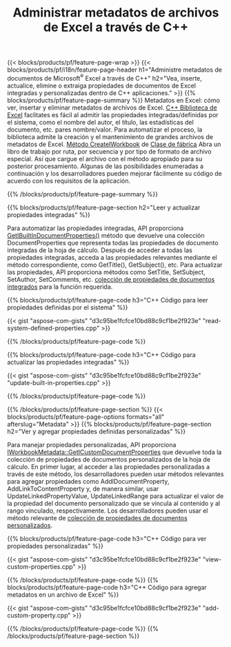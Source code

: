 ﻿---
title: Administrar metadatos de archivos de Excel a través de C++
url: /es/cpp/metadata/
description: Ver, agregar, editar, eliminar o extraer metadatos de archivos de Excel usando la biblioteca C++
---
{{< blocks/products/pf/feature-page-wrap >}}
{{< blocks/products/pf/i18n/feature-page-header h1="Administre metadatos de documentos de Microsoft<sup>&reg;</sup> Excel a través de C++" h2="Vea, inserte, actualice, elimine o extraiga propiedades de documentos de Excel integradas y personalizadas dentro de C++ aplicaciones." >}}
{{% blocks/products/pf/feature-page-summary %}}
Metadatos en Excel: cómo ver, insertar y eliminar metadatos de archivos de Excel. [C++ Biblioteca de Excel](/cells/cpp/) faclitates es fácil al admitir las propiedades integradas/definidas por el sistema, como el nombre del autor, el título, las estadísticas del documento, etc. pares nombre/valor. Para automatizar el proceso, la biblioteca admite la creación y el mantenimiento de grandes archivos de metadatos de Excel. [Método CreateIWorkbook](https://apireference.aspose.com/cells/cpp/class/aspose.cells.factory#a93f7282b976d2a001d44198dedaceee8) de [Clase de fábrica](https://apireference.aspose.com/cells/cpp/class/aspose.cells.factory) Abra un libro de trabajo por ruta, por secuencia y por tipo de formato de archivo especial. Así que cargue el archivo con el método apropiado para su posterior procesamiento. Algunas de las posibilidades enumeradas a continuación y los desarrolladores pueden mejorar fácilmente su código de acuerdo con los requisitos de la aplicación. 
 
{{% /blocks/products/pf/feature-page-summary %}}

{{% blocks/products/pf/feature-page-section h2="Leer y actualizar propiedades integradas" %}}

Para automatizar las propiedades integradas, API proporciona [GetIBuiltInDocumentProperties()](https://apireference.aspose.com/cells/cpp/class/aspose.cells.metadata.i_workbook_metadata) método que devuelve una colección DocumentProperties que representa todas las propiedades de documento integradas de la hoja de cálculo. Después de acceder a todas las propiedades integradas, acceda a las propiedades relevantes mediante el método correspondiente, como GetTitle(), GetSubject(), etc. Para actualizar las propiedades, API proporciona métodos como SetTitle, SetSubject, SetAuthor, SetComments, etc. [colección de propiedades de documentos integrados](https://apireference.aspose.com/cells/cpp/class/aspose.cells.properties.i_built_in_document_property_collection) para la función requerida.

{{% blocks/products/pf/feature-page-code h3="C++ Código para leer propiedades definidas por el sistema" %}}

{{< gist "aspose-com-gists" "d3c95be1fcfce10bd88c9cf1be2f923e" "read-system-defined-properties.cpp" >}}

{{% /blocks/products/pf/feature-page-code %}}

{{% blocks/products/pf/feature-page-code h3="C++ Código para actualizar las propiedades integradas" %}}

{{< gist "aspose-com-gists" "d3c95be1fcfce10bd88c9cf1be2f923e" "update-built-in-properties.cpp" >}}

{{% /blocks/products/pf/feature-page-code %}}


{{% /blocks/products/pf/feature-page-section %}}
{{< blocks/products/pf/feature-page-options formats="all" afterslug="Metadata" >}}
{{% blocks/products/pf/feature-page-section h2="Ver y agregar propiedades definidas personalizadas" %}}

Para manejar propiedades personalizadas, API proporciona [IWorkbookMetadata::GetICustomDocumentProperties](https://apireference.aspose.com/cells/cpp/class/aspose.cells.metadata.i_workbook_metadata#a69f0226813ce18c03ebc13b8ca691e79) que devuelve toda la colección de propiedades de documentos personalizados de la hoja de cálculo. En primer lugar, al acceder a las propiedades personalizadas a través de este método, los desarrolladores pueden usar métodos relevantes para agregar propiedades como AddIDocumentProperty, AddLinkToContentProperty y, de manera similar, usar UpdateLinkedPropertyValue, UpdateLinkedRange para actualizar el valor de la propiedad del documento personalizado que se vincula al contenido y al rango vinculado, respectivamente. Los desarrolladores pueden usar el método relevante de [colección de propiedades de documentos personalizados](https://apireference.aspose.com/cells/cpp/class/aspose.cells.properties.i_custom_document_property_collection).

{{% blocks/products/pf/feature-page-code h3="C++ Código para ver propiedades personalizadas" %}}

{{< gist "aspose-com-gists" "d3c95be1fcfce10bd88c9cf1be2f923e" "view-custom-properties.cpp" >}}

{{% /blocks/products/pf/feature-page-code %}}
{{% blocks/products/pf/feature-page-code h3="C++ Código para agregar metadatos en un archivo de Excel" %}}

{{< gist "aspose-com-gists" "d3c95be1fcfce10bd88c9cf1be2f923e" "add-custom-property.cpp" >}}

{{% /blocks/products/pf/feature-page-code %}}
{{% /blocks/products/pf/feature-page-section %}}
